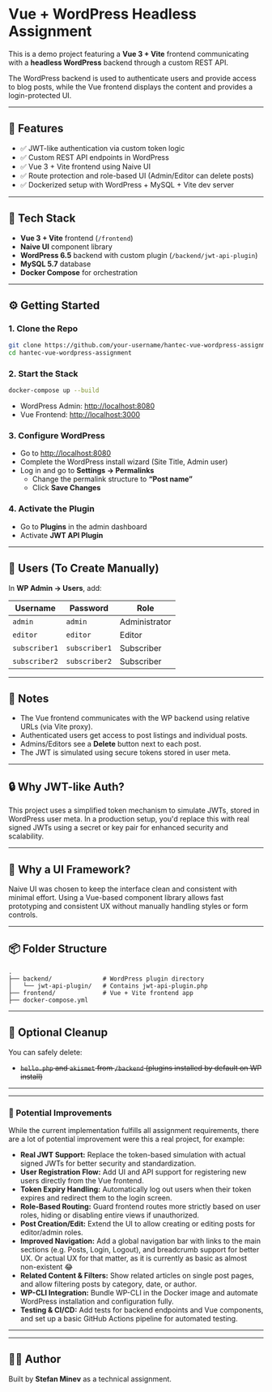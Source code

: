 # Vue + WordPress Headless Assignment

This is a demo project featuring a **Vue 3 + Vite** frontend communicating with a **headless WordPress** backend through a custom REST API.

The WordPress backend is used to authenticate users and provide access to blog posts, while the Vue frontend displays the content and provides a login-protected UI.

---

## 🧩 Features

- ✅ JWT-like authentication via custom token logic
- ✅ Custom REST API endpoints in WordPress
- ✅ Vue 3 + Vite frontend using Naive UI
- ✅ Route protection and role-based UI (Admin/Editor can delete posts)
- ✅ Dockerized setup with WordPress + MySQL + Vite dev server

---

## 🚀 Tech Stack

- **Vue 3 + Vite** frontend (`/frontend`)
- **Naive UI** component library
- **WordPress 6.5** backend with custom plugin (`/backend/jwt-api-plugin`)
- **MySQL 5.7** database
- **Docker Compose** for orchestration

---

## ⚙️ Getting Started

### 1. Clone the Repo

```bash
git clone https://github.com/your-username/hantec-vue-wordpress-assignment.git
cd hantec-vue-wordpress-assignment
```

### 2. Start the Stack

```bash
docker-compose up --build
```

- WordPress Admin: [http://localhost:8080](http://localhost:8080)
- Vue Frontend: [http://localhost:3000](http://localhost:3000)

### 3. Configure WordPress

- Go to [http://localhost:8080](http://localhost:8080)
- Complete the WordPress install wizard (Site Title, Admin user)
- Log in and go to **Settings → Permalinks**
  - Change the permalink structure to **“Post name”**
  - Click **Save Changes**

### 4. Activate the Plugin

- Go to **Plugins** in the admin dashboard
- Activate **JWT API Plugin**

---

## 👤 Users (To Create Manually)

In **WP Admin → Users**, add:

| Username     | Password     | Role        |
|--------------|--------------|-------------|
| `admin`      | `admin`      | Administrator |
| `editor`     | `editor`     | Editor        |
| `subscriber1`| `subscriber1`| Subscriber    |
| `subscriber2`| `subscriber2`| Subscriber    |

---

## 📝 Notes

- The Vue frontend communicates with the WP backend using relative URLs (via Vite proxy).
- Authenticated users get access to post listings and individual posts.
- Admins/Editors see a **Delete** button next to each post.
- The JWT is simulated using secure tokens stored in user meta.

---

## 🔒 Why JWT-like Auth?

This project uses a simplified token mechanism to simulate JWTs, stored in WordPress user meta. In a production setup, you'd replace this with real signed JWTs using a secret or key pair for enhanced security and scalability.

---

## 🎨 Why a UI Framework?

Naive UI was chosen to keep the interface clean and consistent with minimal effort. Using a Vue-based component library allows fast prototyping and consistent UX without manually handling styles or form controls.

---

## 📦 Folder Structure

```
.
├── backend/              # WordPress plugin directory
│   └── jwt-api-plugin/   # Contains jwt-api-plugin.php
├── frontend/             # Vue + Vite frontend app
├── docker-compose.yml
```

---

## 🧼 Optional Cleanup

You can safely delete:

- ~~`hello.php` and `akismet` from `/backend` (plugins installed by default on WP install)~~

---

---

### 🚀 Potential Improvements

While the current implementation fulfills all assignment requirements, there are a lot of potential improvement were this a real project, for example:

- **Real JWT Support:** Replace the token-based simulation with actual signed JWTs for better security and standardization.
- **User Registration Flow:** Add UI and API support for registering new users directly from the Vue frontend.
- **Token Expiry Handling:** Automatically log out users when their token expires and redirect them to the login screen.
- **Role-Based Routing:** Guard frontend routes more strictly based on user roles, hiding or disabling entire views if unauthorized.
- **Post Creation/Edit:** Extend the UI to allow creating or editing posts for editor/admin roles.
- **Improved Navigation:** Add a global navigation bar with links to the main sections (e.g. Posts, Login, Logout), and breadcrumb support for better UX. Or actual UX for that matter, as it is currently as basic as almost non-existent 😂
- **Related Content & Filters:** Show related articles on single post pages, and allow filtering posts by category, date, or author.
- **WP-CLI Integration:** Bundle WP-CLI in the Docker image and automate WordPress installation and configuration fully.
- **Testing & CI/CD:** Add tests for backend endpoints and Vue components, and set up a basic GitHub Actions pipeline for automated testing.

---

---

## 🧑‍💻 Author

Built by **Stefan Minev** as a technical assignment.
